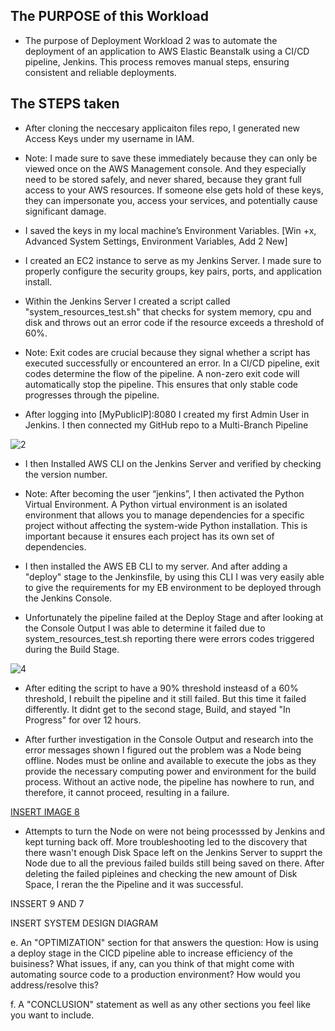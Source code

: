 The PURPOSE of this Workload
--------------------------------------------
    
    
- The purpose of Deployment Workload 2 was to automate the deployment of an application to AWS Elastic Beanstalk using a CI/CD pipeline, Jenkins. This process removes manual steps, ensuring consistent and reliable deployments. 

The STEPS taken 
----

- After cloning the neccesary applicaiton files repo, I generated new Access Keys under my username in IAM. 

- Note: I made sure to save these immediately because they can only be viewed once on the AWS Management console. And they especially need to be stored safely, and never shared,  because they grant full access to your AWS resources. If someone else gets hold of these keys, they can impersonate you, access your services, and potentially cause significant damage.

- I saved the keys in my local machine’s Environment Variables.
[Win +x, Advanced System Settings, Environment Variables, Add 2 New]

- I created an EC2 instance to serve as my Jenkins Server. I made sure to properly configure the security groups, key pairs, ports, and application install. 

- Within the Jenkins Server I created a script  called "system_resources_test.sh" that checks for system memory, cpu and disk and throws out an error code if the resource exceeds a threshold of 60%.

- Note: Exit codes are crucial because they signal whether a script has executed successfully or encountered an error. In a CI/CD pipeline, exit codes determine the flow of the pipeline. A non-zero exit code will automatically stop the pipeline. This ensures that only stable code progresses through the pipeline. 

- After logging into [MyPublicIP]:8080 I created my first Admin User in Jenkins. I then connected my GitHub repo to a Multi-Branch Pipeline


![2](https://github.com/user-attachments/assets/867b26c8-7e59-4a76-9a74-30a7af543f8e)


- I then Installed AWS CLI on the Jenkins Server and verified by checking the version number.

- Note: After becoming the user “jenkins”, I then activated the Python Virtual Environment. A Python virtual environment is an isolated environment that allows you to manage dependencies for a specific project without affecting the system-wide Python installation. This is important because it ensures each project has its own set of dependencies.

- I then installed the AWS EB CLI to my server. And after adding a "deploy" stage to the Jenkinsfile, by using this CLI I was very easily able to give the requirements for my EB environment to be deployed through the Jenkins Console.

- Unfortunately the pipeline failed at the Deploy Stage and after looking at the Console Output I was able to determine it failed due to system_resources_test.sh reporting there were errors codes triggered during the Build Stage. 

![4](https://github.com/user-attachments/assets/75224484-bc02-4200-a5bc-195f9b150004)

- After editing the script to have a 90% threshold insteasd of a 60% threshold, I rebuilt the pipeline and it still failed. But this time it failed differently. It didnt get to the second stage, Build, and stayed "In Progress" for over 12 hours. 

- After further investigation in the Console Output and research into the error messages shown I figured out the problem was a Node being offline. Nodes must be online and available to execute the jobs as they provide the necessary computing power and environment for the build process. Without an active node, the pipeline has nowhere to run, and therefore, it cannot proceed, resulting in a failure.

[INSERT IMAGE 8 
](https://github.com/redeteb/BankApplication-/issues/2#issue-2484158180)

- Attempts to turn the Node on were not being processsed by Jenkins and kept turning back off. More troubleshooting led to the discovery that there wasn't enough Disk Space left on the Jenkins Server to supprt the Node due to all the previous failed builds still being saved on there. After deleting the failed pipleines and checking the new amount of  Disk Space, I reran the the Pipeline and it was successful.  

INSSERT 9 AND 7


INSERT SYSTEM DESIGN DIAGRAM



e. An "OPTIMIZATION" section for that answers the question: How is using a deploy stage in the CICD pipeline able to increase efficiency of the buisiness? What issues, if any, can you think of that might come with automating source code to a production environment? How would you address/resolve this?

f. A "CONCLUSION" statement as well as any other sections you feel like you want to include.





